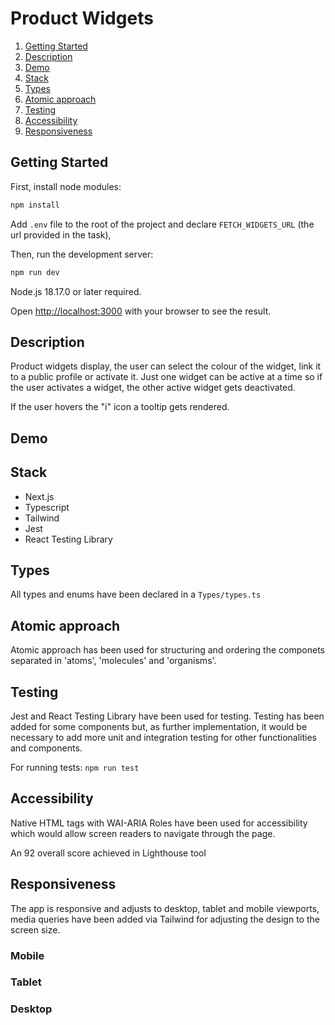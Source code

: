 # Product Widgets

1. [Getting Started](#getting-started)
2. [Description](#description)
3. [Demo](#demo)
4. [Stack](#stack)
5. [Types](#types)
6. [Atomic approach](#atomic-approach)
7. [Testing](#testing)
8. [Accessibility](#accessibility)
9. [Responsiveness](#responsiveness)

## Getting Started

First, install node modules:

```bash
npm install
```

Add `.env` file to the root of the project and declare `FETCH_WIDGETS_URL` (the url provided in the task), 

Then, run the development server:

```bash
npm run dev
```

Node.js 18.17.0 or later required.

Open [http://localhost:3000](http://localhost:3000) with your browser to see the result.

## Description

Product widgets display, the user can select the colour of the widget, link it to a public profile or activate it. Just one widget can be active at a time so if the user activates a widget, the other active widget gets deactivated.

If the user hovers the "i" icon a tooltip gets rendered.

## Demo

## Stack

<ul>
  <li>Next.js</li>
  <li>Typescript</li>
  <li>Tailwind</li>
  <li>Jest</li>
  <li>React Testing Library</li>
</ul>

## Types

All types and enums have been declared in a `Types/types.ts`

## Atomic approach

Atomic approach has been used for structuring and ordering the componets separated in 'atoms', 'molecules' and 'organisms'.

## Testing

Jest and React Testing Library have been used for testing. Testing has been added for some components but, as further implementation, it would be necessary to add more unit and integration testing for other functionalities and components.

For running tests: `npm run test`

## Accessibility

Native HTML tags with WAI-ARIA Roles have been used for accessibility which would allow screen readers to navigate through the page.

An 92 overall score achieved in Lighthouse tool

## Responsiveness

The app is responsive and adjusts to desktop, tablet and mobile viewports, media queries have been added via Tailwind for adjusting the design to the screen size.

### Mobile

### Tablet


### Desktop